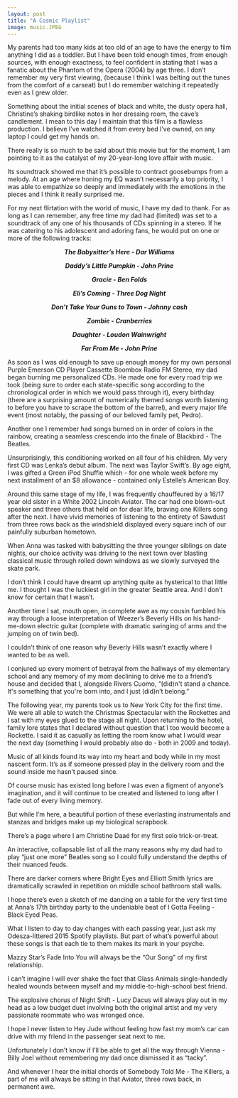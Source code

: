 ```yaml
---
layout: post
title: "A Cosmic Playlist"
image: music.JPEG
---
```


My parents had too many kids at too old of an age to have the energy to film anything I did as a toddler. But I have been told enough times, from enough sources, with enough exactness, to feel confident in stating that I was a fanatic about the Phantom of the Opera (2004) by age three. I don’t remember my very first viewing, (because I think I was belting out the tunes from the comfort of a carseat) but I do remember watching it repeatedly even as I grew older. 

Something about the initial scenes of black and white, the dusty opera hall, Christine’s shaking birdlike notes in her dressing room, the cave’s candlement. I mean to this day I maintain that this film is a flawless production. I believe I’ve watched it from every bed I’ve owned, on any laptop I could get my hands on.

There really is so much to be said about this movie but for the moment, I am pointing to it as the catalyst of my 20-year-long love affair with music. 

Its soundtrack showed me that it’s possible to contract goosebumps from a melody. At an age where honing my EQ wasn’t necessarily a top priority, I was able to empathize so deeply and immediately with the emotions in the pieces and I think it really surprised me.

For my next flirtation with the world of music, I have my dad to thank. For as long as I can remember, any free time my dad had (limited) was set to a soundtrack of any one of his thousands of CDs spinning in a stereo. If he was catering to his adolescent and adoring fans, he would put on one or more of the following tracks:

***<p style="text-align: center;">The Babysitter’s Here - Dar Williams</p>***
***<p style="text-align: center;">Daddy’s Little Pumpkin - John Prine</p>***
***<p style="text-align: center;">Gracie - Ben Folds</p>***
***<p style="text-align: center;">Eli’s Coming - Three Dog Night</p>***
***<p style="text-align: center;">Don’t Take Your Guns to Town - Johnny cash</p>***
***<p style="text-align: center;">Zombie - Cranberries</p>***
***<p style="text-align: center;">Daughter - Loudon Wainwright</p>***
***<p style="text-align: center;">Far From Me - John Prine</p>***

As soon as I was old enough to save up enough money for my own personal Purple Emerson CD Player Cassette Boombox Radio FM Stereo, my dad began burning me personalized CDs. He made one for every road trip we took (being sure to order each state-specific song according to the chronological order in which we would pass through it), every birthday (there are a surprising amount of numerically themed songs worth listening to before you have to scrape the bottom of the barrel), and every major life event (most notably, the passing of our beloved family pet, Pedro). 

Another one I remember had songs burned on in order of colors in the rainbow, creating a seamless crescendo into the finale of Blackbird - The Beatles.

Unsurprisingly, this conditioning worked on all four of his children. My very first CD was Lenka’s debut album. The next was Taylor Swift’s. By age eight, I was gifted a Green iPod Shuffle which - for one whole week before my next installment of an $8 allowance - contained only Estelle’s American Boy. 

Around this same stage of my life, I was frequently chauffeured by a 16/17 year old sister in a White 2002 Lincoln Aviator. The car had one blown-out speaker and three others that held on for dear life, braving one Killers song after the next. I have vivid memories of listening to the entirety of Sawdust from three rows back as the windshield displayed every square inch of our painfully suburban hometown.

When Anna was tasked with babysitting the three younger siblings on date nights, our choice activity was driving to the next town over blasting classical music through rolled down windows as we slowly surveyed the skate park. 

I don’t think I could have dreamt up anything quite as hysterical to that little me. I thought I was the luckiest girl in the greater Seattle area. And I don’t know for certain that I wasn’t.

Another time I sat, mouth open, in complete awe as my cousin fumbled his way through a loose interpretation of Weezer’s Beverly Hills on his hand-me-down electric guitar (complete with dramatic swinging of arms and the jumping on of twin bed).

I couldn’t think of one reason why Beverly Hills wasn’t exactly where I wanted to be as well. 

I conjured up every moment of betrayal from the hallways of my elementary school and any memory of my mom declining to drive me to a friend’s house and decided that I, alongside Rivers Cuomo, “(did)n't stand a chance. It's something that you're born into, and I just (did)n’t belong.”

The following year, my parents took us to New York City for the first time. We were all able to watch the Christmas Spectacular with the Rockettes and I sat with my eyes glued to the stage all night. Upon returning to the hotel, family lore states that I declared without question that I too would become a Rockette. I said it as casually as letting the room know what I would wear the next day (something I would probably also do - both in 2009 and today).

Music of all kinds found its way into my heart and body while in my most nascent form. It’s as if someone pressed play in the delivery room and the sound inside me hasn’t paused since. 


Of course music has existed long before I was even a figment of anyone’s imagination, and it will continue to be created and listened to long after I fade out of every living memory.

But while I’m here, a beautiful portion of these everlasting instrumentals and stanzas and bridges make up my biological scrapbook. 

There’s a page where I am Christine Daaé for my first solo trick-or-treat. 

An interactive, collapsable list of all the many reasons why my dad had to play “just one more” Beatles song so I could fully understand the depths of their nuanced feuds.

There are darker corners where Bright Eyes and Elliott Smith lyrics are dramatically scrawled in repetition on middle school bathroom stall walls. 

I hope there’s even a sketch of me dancing on a table for the very first time at Anna’s 17th birthday party to the undeniable beat of I Gotta Feeling - Black Eyed Peas.

What I listen to day to day changes with each passing year, just ask my Odesza-littered 2015 Spotify playlists. But part of what’s powerful about these songs is that each tie to them makes its mark in your psyche.

Mazzy Star’s Fade Into You will always be the “Our Song” of my first relationship.

I can’t imagine I will ever shake the fact that Glass Animals single-handedly healed wounds between myself and my middle-to-high-school best friend.

The explosive chorus of Night Shift - Lucy Dacus will always play out in my head as a low budget duet involving both the original artist and my very passionate roommate who was wronged once.

I hope I never listen to Hey Jude without feeling how fast my mom’s car can drive with my friend in the passenger seat next to me.

Unfortunately I don’t know if I’ll be able to get all the way through Vienna - Billy Joel without remembering my dad once dismissed it as “tacky”.

And whenever I hear the initial chords of Somebody Told Me - The Killers, a part of me will always be sitting in that Aviator, three rows back, in permanent awe.
